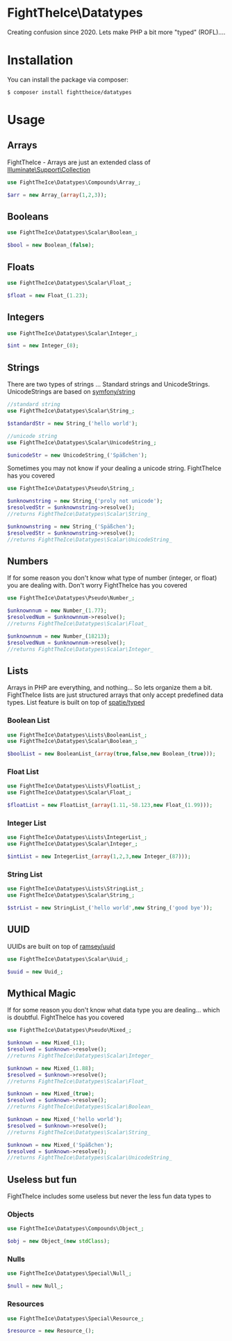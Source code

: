 # FightTheIce\Datatypes

Creating confusion since 2020. Lets make PHP a bit more "typed" (ROFL)....

# Installation

You can install the package via composer:

```
$ composer install fighttheice/datatypes
```

# Usage

## Arrays

FightTheIce - Arrays are just an extended class of [Illuminate\Support\Collection](https://github.com/illuminate/collections)

```php
use FightTheIce\Datatypes\Compounds\Array_;

$arr = new Array_(array(1,2,3));
```

## Booleans

```php
use FightTheIce\Datatypes\Scalar\Boolean_;

$bool = new Boolean_(false);
```

## Floats

```php
use FightTheIce\Datatypes\Scalar\Float_;

$float = new Float_(1.23);
```

## Integers

```php
use FightTheIce\Datatypes\Scalar\Integer_;

$int = new Integer_(8);
```

## Strings

There are two types of strings ... Standard strings and UnicodeStrings. UnicodeStrings are based on [symfony/string](https://github.com/symfony/string)

```php
//standard string
use FightTheIce\Datatypes\Scalar\String_;

$standardStr = new String_('hello world');

//unicode string
use FightTheIce\Datatypes\Scalar\UnicodeString_;

$unicodeStr = new UnicodeString_('Späßchen');
```

Sometimes you may not know if your dealing a unicode string. FightTheIce has you covered
```php
use FightTheIce\Datatypes\Pseudo\String_;

$unknownstring = new String_('proly not unicode');
$resolvedStr = $unknownstring->resolve();
//returns FightTheIce\Datatypes\Scalar\String_

$unknownstring = new String_('Späßchen');
$resolvedStr = $unknownstring->resolve();
//returns FightTheIce\Datatypes\Scalar\UnicodeString_
```

## Numbers
If for some reason you don't know what type of number (integer, or float) you are dealing with. Don't worry FightTheIce has you covered

```php
use FightTheIce\Datatypes\Pseudo\Number_;

$unknownnum = new Number_(1.77);
$resolvedNum = $unknownnum->resolve();
//returns FightTheIce\Datatypes\Scalar\Float_

$unknownnum = new Number_(18213);
$resolvedNum = $unknownnum->resolve();
//returns FightTheIce\Datatypes\Scalar\Integer_
```

## Lists

Arrays in PHP are everything, and nothing... So lets organize them a bit. FightTheIce lists are just structured arrays that only accept predefined data types. List feature is built on top of [spatie/typed](https://github.com/spatie/typed)

### Boolean List
```php
use FightTheIce\Datatypes\Lists\BooleanList_;
use FightTheIce\Datatypes\Scalar\Boolean_;

$boolList = new BooleanList_(array(true,false,new Boolean_(true)));
```

### Float List
```php
use FightTheIce\Datatypes\Lists\FloatList_;
use FightTheIce\Datatypes\Scalar\Float_;

$floatList = new FloatList_(array(1.11,-58.123,new Float_(1.99)));
```

### Integer List
```php
use FightTheIce\Datatypes\Lists\IntegerList_;
use FightTheIce\Datatypes\Scalar\Integer_;

$intList = new IntegerList_(array(1,2,3,new Integer_(87)));
```

### String List
```php
use FightTheIce\Datatypes\Lists\StringList_;
use FightTheIce\Datatypes\Scalar\String_;

$strList = new StringList_('hello world',new String_('good bye'));
```

## UUID
UUIDs are built on top of [ramsey/uuid](https://github.com/ramsey/uuid)

```php
use FightTheIce\Datatypes\Scalar\Uuid_;

$uuid = new Uuid_;
```

## Mythical Magic
If for some reason you don't know what data type you are dealing... which is doubtful.
FightTheIce has you covered
```php
use FightTheIce\Datatypes\Pseudo\Mixed_;

$unknown = new Mixed_(1);
$resolved = $unknown->resolve();
//returns FightTheIce\Datatypes\Scalar\Integer_

$unknown = new Mixed_(1.88);
$resolved = $unknown->resolve();
//returns FightTheIce\Datatypes\Scalar\Float_

$unknown = new Mixed_(true);
$resolved = $unknown->resolve();
//returns FightTheIce\Datatypes\Scalar\Boolean_

$unknown = new Mixed_('hello world');
$resolved = $unknown->resolve();
//returns FightTheIce\Datatypes\Scalar\String_

$unknown = new Mixed_('Späßchen');
$resolved = $unknown->resolve();
//returns FightTheIce\Datatypes\Scalar\UnicodeString_
```

## Useless but fun
FightTheIce includes some useless but never the less fun data types to

### Objects
```php
use FightTheIce\Datatypes\Compounds\Object_;

$obj = new Object_(new stdClass);
```

### Nulls
```php
use FightTheIce\Datatypes\Special\Null_;

$null = new Null_;
```

### Resources
```php
use FightTheIce\Datatypes\Special\Resource_;

$resource = new Resource_();
```
